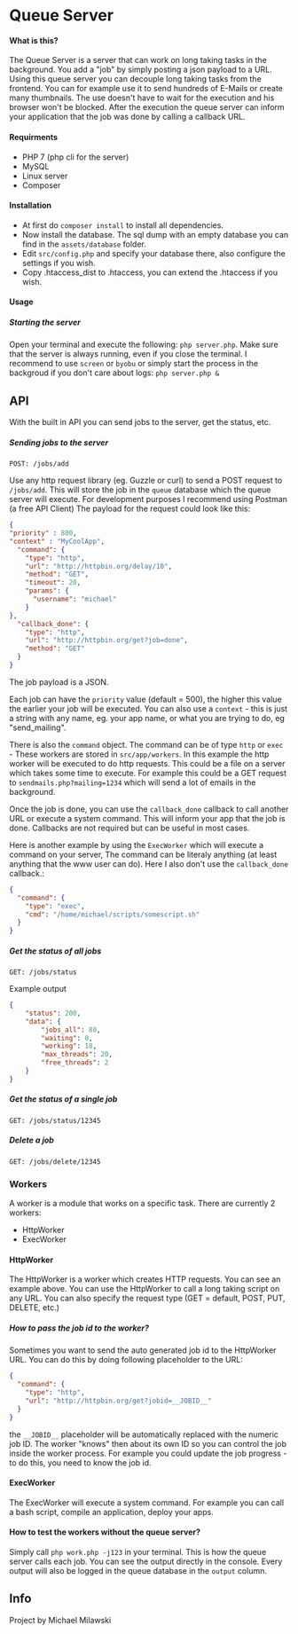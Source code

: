 # Queue Server

#### What is this?
The Queue Server is a server that can work on long taking tasks in the background. You add a "job" by simply posting a json payload to a URL. Using this queue server you can decouple long taking tasks from the frontend. You can for example use it to send hundreds of E-Mails or create many thumbnails. The use doesn't have to wait for the execution and his browser won't be blocked. After the execution the queue server can inform your application that the job was done by calling a callback URL.

#### Requirments
- PHP 7 (php cli for the server)
- MySQL
- Linux server
- Composer

#### Installation
- At first do `composer install` to install all dependencies.
- Now install the database. The sql dump with an empty database you can find in the `assets/database` folder.
- Edit `src/config.php` and specify your database there, also configure the settings if you wish.
- Copy .htaccess_dist to .htaccess, you can extend the .htaccess if you wish. 

#### Usage
##### Starting the server
Open your terminal and execute the following: `php server.php`.
Make sure that the server is always running, even if you close the terminal. I recommend to use `screen` or `byobu` or simply start the process in the backgroud if you don't care about logs: `php server.php &`

## API
With the built in API you can send jobs to the server, get the status, etc.

##### Sending jobs to the server
`POST: /jobs/add`

Use any http request library (eg. Guzzle or curl) to send a POST request to `/jobs/add`. This will store the job in the `queue` database which the queue server will execute.  For development purposes I recommend using Postman (a free API Client) The payload for the request could look like this:

```json
{
"priority" : 800,
"context" : "MyCoolApp",
  "command": {
    "type": "http",
    "url": "http://httpbin.org/delay/10",
    "method": "GET",
    "timeout": 20,
    "params": {
      "username": "michael"
    }
},
  "callback_done": {
    "type": "http",
    "url": "http://httpbin.org/get?job=done",
    "method": "GET"
  }
}
```

The job payload is a JSON.

Each job can have the `priority` value (default = 500), the higher this value the earlier your job will be executed. You can also use a `context` - this is just a string with any name, eg. your app name, or what you are trying to do, eg "send_mailing".

There is also the `command` object. The command can be of type `http` or `exec` - These workers are stored in `src/app/workers`.
In this example the http worker will be executed to do http requests. This could be a file on a server which takes some time to execute. For example this could be a GET request to `sendmails.php?mailing=1234` which will send a lot of emails in the background. 

Once the job is done, you can use the `callback_done` callback to call another URL or execute a system command. This will inform your app that the job is done. Callbacks are not required but can be useful in most cases. 

Here is another example by using the `ExecWorker` which will execute a command on your server, The command can be literaly anything (at least anything that the www user can do). Here I also don't use the `callback_done` callback.:

```json
{
  "command": {
    "type": "exec",
    "cmd": "/home/michael/scripts/somescript.sh"
  }
}
```

##### Get the status of all jobs
`GET: /jobs/status`

Example output
```json
{
    "status": 200,
    "data": {
        "jobs_all": 80,
        "waiting": 0,
        "working": 18,
        "max_threads": 20,
        "free_threads": 2
    }
}
```

##### Get the status of a single job
`GET: /jobs/status/12345`

##### Delete a job
`GET: /jobs/delete/12345`

### Workers
A worker is a module that works on a specific task. 
There are currently 2 workers:
- HttpWorker
- ExecWorker

#### HttpWorker
The HttpWorker is a worker which creates HTTP requests. You can see an example above. You can use the HttpWorker to call a long taking script on any URL. You can also specify the request type (GET = default, POST, PUT, DELETE, etc.)

##### How to pass the job id to the worker?
Sometimes you want to send the auto generated job id to the HttpWorker URL. You can do this by doing following placeholder to the URL:
```json
{
  "command": {
    "type": "http",
    "url": "http://httpbin.org/get?jobid=__JOBID__"
  }
}
```

the `__JOBID__` placeholder will be automatically replaced with the numeric job ID. The worker "knows" then about its own ID so you can control the job inside the worker process. For example you could update the job progress - to do this, you need to know the job id. 

#### ExecWorker
The ExecWorker will execute a system command. For example you can call a bash script, compile an application, deploy your apps.


#### How to test the workers without the queue server?
Simply call `php work.php -j123` in your terminal. This is how the queue server calls each job. You can see the output directly in the console. Every output will also be logged in the queue database in the `output` column.


## Info
Project by Michael Milawski